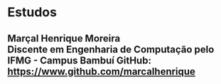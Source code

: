 # **Estudos**
Marçal Henrique Moreira  
Discente em Engenharia de Computação pelo IFMG - Campus Bambuí
GitHub: <https://www.github.com/marcalhenrique>
--